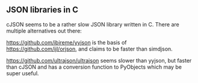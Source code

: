 ## JSON libraries in C

cJSON seems to be a rather slow JSON library written in C. There are multiple alternatives out there:

https://github.com/ibireme/yyjson is the basis of https://github.com/ijl/orjson, and claims to be faster than simdjson.

https://github.com/ultrajson/ultrajson seems slower than yyjson, but faster than cJSON and has a conversion function to PyObjects which may be super useful.